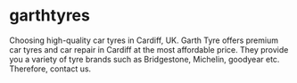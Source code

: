 # garthtyres
Choosing high-quality car tyres in Cardiff, UK. Garth Tyre offers premium car tyres and car repair in Cardiff at the most affordable price. They provide you a variety of tyre brands such as Bridgestone, Michelin, goodyear etc. Therefore, contact us.
